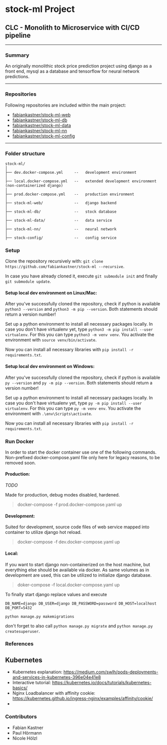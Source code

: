 # stock-ml Project  

## **CLC** - Monolith to Microservice with CI/CD pipeline 

---

### **Summary**

An originally monolithic stock price prediction project using django as a front end, mysql as a database and tensorflow for neural network predictions.

---

### **Repositories**

Following repositories are included within the main project:

- [fabiankastner/stock-ml-web](https://github.com/fabiankastner/stock-ml-web)  
- [fabiankastner/stock-ml-db](https://github.com/fabiankastner/stock-ml-db)  
- [fabiankastner/stock-ml-data](https://github.com/fabiankastner/stock-ml-data)  
- [fabiankastner/stock-ml-nn](https://github.com/fabiankastner/stock-ml-nn)  
- [fabiankastner/stock-ml-config](https://github.com/fabiankastner/stock-ml-config)  

---

### **Folder structure**

``` 
stock-ml/
│
├── dev.docker-compose.yml     --   development environment
│
├── local.docker-compose.yml   --   extended development environment (non-containerized django)
│
├── prod.docker-compose.yml    --   production environment
│
├── stock-ml-web/              --   django backend
│
├── stock-ml-db/               --   stock database
│
├── stock-ml-data/             --   data service
│
├── stock-ml-nn/               --   neural network
│
├── stock-config/              --   config service
```

### **Setup**

Clone the repository recursively with: `git clone https://github.com/fabiankastner/stock-ml --recursive`.

In case you have already cloned it, execute `git submodule init` and finally `git submodule update`.

#### Setup local dev environment on Linux/Mac:

After you've successfully cloned the repository, check if python is 
available `python3 --version` and `python3 -m pip --version`.
Both statements should return a version number!

Set up a python environment to install all necessary packages locally. In case you don't have virtualenv yet, type `python3 -m pip install --user virtualenv`. 
For this you can type `python3 -m venv venv`. 
You activate the environment with `source venv/bin/activate`.

Now you can install all necessary libraries with `pip install -r 
requirements.txt`.

#### Setup local dev environment on Windows:

After you've successfully cloned the repository, check if python is 
available `py --version` and `py -m pip --version`.
Both statements should return a version number!

Set up a python environment to install all necessary packages locally. In case you don't have virtualenv yet, type `py -m pip install --user virtualenv`.
For this you can type `py -m venv env`. 
You activate the environment with `.\env\Scripts\activate`.

Now you can install all necessary libraries with `pip install -r 
requirements.txt`.

### **Run Docker**

In order to start the docker container use one of the following commands.
Non-prefixed docker-compose.yaml file only here for legacy reasons, to be removed soon.

#### Production:

*TODO*

Made for production, debug modes disabled, hardened.

> docker-compose -f prod.docker-compose.yaml up

#### Development:

Suited for development, source code files of web service mapped into container to utilize django hot reload.

> docker-compose -f dev.docker-compose.yaml up

#### Local:

If you want to start django non-containerized on the host machine, but everything else should be available via docker.
As same volumes as in development are used, this can be utilized to initialize django database.

> doker-compose -f local.docker-compose.yaml up

To finally start django replace values and execute

`DB_NAME=django DB_USER=django DB_PASSWORD=password DB_HOST=localhost DB_PORT=5432`

`python manage.py makemigrations`

don't forget to also call `python manage.py migrate` and `python manage.py createsuperuser`.

### **References**

## Kubernetes
* Kubernetes explanation: https://medium.com/swlh/pods-deployments-and-services-in-kubernetes-396e04e41e8
* Interactive tutorial: https://kubernetes.io/docs/tutorials/kubernetes-basics/
* Nginx Loadbalancer with affinity cookie: https://kubernetes.github.io/ingress-nginx/examples/affinity/cookie/
* 

### **Contributors**
* Fabian Kastner
* Paul Hörmann
* Nicole Hölzl

